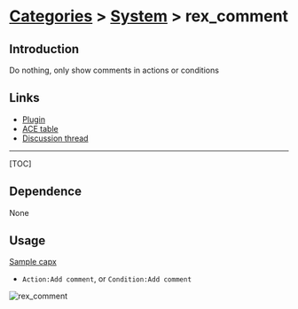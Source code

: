 # [Categories](categories.index.html) > [System](system.index.html) > rex_comment

## Introduction

Do nothing, only show comments in actions or conditions

## Links

- [Plugin](https://rexrainbow.github.io/C2RexDoc/repo/rex_comment.7z)
- [ACE table](https://rexrainbow.github.io/C2RexDoc/c2rexpluginsACE/plugin_rex_comment.html)
- [Discussion thread](https://www.scirra.com/forum/plugin-rex-comment_t125942)


----

[TOC]

## Dependence

None

## Usage

[Sample capx](https://onedrive.live.com/redir?resid=7497FD5EC94476E!1944&authkey=!AN0CfidR-H2P41o&ithint=file%2ccapx)

- `Action:Add comment`, or `Condition:Add comment`

![rex_comment](rex_comment.png)